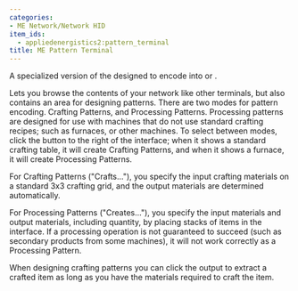 ```yaml
---
categories:
- ME Network/Network HID
item_ids:
  - appliedenergistics2:pattern_terminal
title: ME Pattern Terminal
---
```


A specialized version of the <ItemLink
id="appliedenergistics2:crafting_terminal"/> designed to encode <ItemLink id="appliedenergistics2:blank_pattern"/> into <ItemLink
id="appliedenergistics2:crafting_pattern"/> or <ItemLink id="appliedenergistics2:processing_pattern"/>.

Lets you browse the contents of your network like other terminals, but also
contains an area for designing patterns. There are two modes for pattern
encoding. Crafting Patterns, and Processing Patterns. Processing patterns are
designed for use with machines that do not use standard crafting recipes; such
as furnaces, or other machines. To select between modes, click the button to
the right of the interface; when it shows a standard crafting table, it will
create Crafting Patterns, and when it shows a furnace, it will create
Processing Patterns.

For Crafting Patterns ("Crafts..."), you specify the input crafting materials
on a standard 3x3 crafting grid, and the output materials are determined
automatically.

For Processing Patterns ("Creates..."), you specify the input materials and
output materials, including quantity, by placing stacks of items in the
interface. If a processing operation is not guaranteed to succeed (such as
secondary products from some machines), it will not work correctly as a
Processing Pattern.

When designing crafting patterns you can click the output to extract a crafted
item as long as you have the materials required to craft the item.

<RecipeFor id="appliedenergistics2:pattern_terminal"/>

